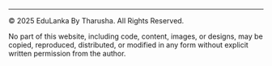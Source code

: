 ---

© 2025 EduLanka By Tharusha. All Rights Reserved.

No part of this website, including code, content, images, or designs, may be copied, reproduced, distributed, or modified in any form without explicit written permission from the author.
